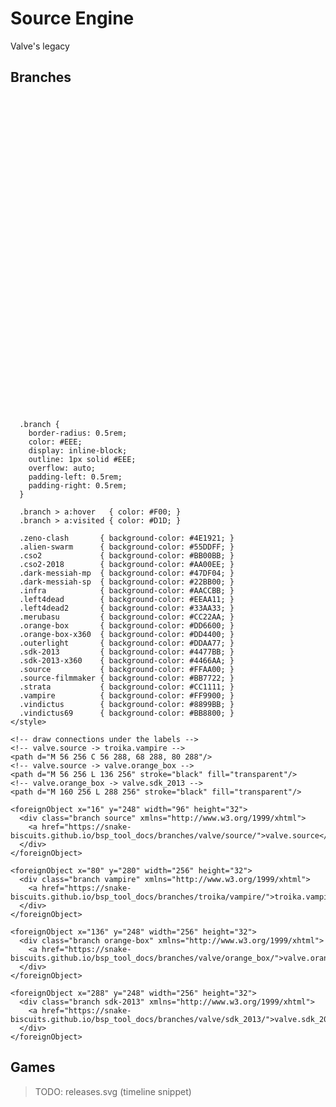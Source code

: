 # Source Engine

Valve's legacy


## Branches
<div class="svg-wrapper">
  <svg viewBox="0 0 512 512" xmlns="http://www.w3.org/2000/svg">
    <style>
      .svg-wrapper > svg > path {
        stroke-width: 5;
        stroke: #EEE;
        fill: transparent;
      }

      .branch {
        border-radius: 0.5rem;
        color: #EEE;
        display: inline-block;
        outline: 1px solid #EEE;
        overflow: auto;
        padding-left: 0.5rem;
        padding-right: 0.5rem;
      }
 
      .branch > a:hover   { color: #F00; }
      .branch > a:visited { color: #D1D; }

      .zeno-clash       { background-color: #4E1921; }
      .alien-swarm      { background-color: #55DDFF; }
      .cso2             { background-color: #BB00BB; }
      .cso2-2018        { background-color: #AA00EE; }
      .dark-messiah-mp  { background-color: #47DF04; }
      .dark-messiah-sp  { background-color: #22BB00; }
      .infra            { background-color: #AACCBB; }
      .left4dead        { background-color: #EEAA11; }
      .left4dead2       { background-color: #33AA33; }
      .merubasu         { background-color: #CC22AA; }
      .orange-box       { background-color: #DD6600; }
      .orange-box-x360  { background-color: #DD4400; }
      .outerlight       { background-color: #DDAA77; }
      .sdk-2013         { background-color: #4477BB; }
      .sdk-2013-x360    { background-color: #4466AA; }
      .source           { background-color: #FFAA00; }
      .source-filmmaker { background-color: #BB7722; }
      .strata           { background-color: #CC1111; }
      .vampire          { background-color: #FF9900; }
      .vindictus        { background-color: #8899BB; }
      .vindictus69      { background-color: #BB8800; }
    </style>
  
    <!-- draw connections under the labels -->
    <!-- valve.source -> troika.vampire -->
    <path d="M 56 256 C 56 288, 68 288, 80 288"/>
    <!-- valve.source -> valve.orange_box -->
    <path d="M 56 256 L 136 256" stroke="black" fill="transparent"/>
    <!-- valve.orange_box -> valve.sdk_2013 -->
    <path d="M 160 256 L 288 256" stroke="black" fill="transparent"/>
  
    <foreignObject x="16" y="248" width="96" height="32">
      <div class="branch source" xmlns="http://www.w3.org/1999/xhtml">
        <a href="https://snake-biscuits.github.io/bsp_tool_docs/branches/valve/source/">valve.source</a>
      </div>
    </foreignObject>
  
    <foreignObject x="80" y="280" width="256" height="32">
      <div class="branch vampire" xmlns="http://www.w3.org/1999/xhtml">
        <a href="https://snake-biscuits.github.io/bsp_tool_docs/branches/troika/vampire/">troika.vampire</a>
      </div>
    </foreignObject>
  
    <foreignObject x="136" y="248" width="256" height="32">
      <div class="branch orange-box" xmlns="http://www.w3.org/1999/xhtml">
        <a href="https://snake-biscuits.github.io/bsp_tool_docs/branches/valve/orange_box/">valve.orange_box</a>
      </div>
    </foreignObject>
  
    <foreignObject x="288" y="248" width="256" height="32">
      <div class="branch sdk-2013" xmlns="http://www.w3.org/1999/xhtml">
        <a href="https://snake-biscuits.github.io/bsp_tool_docs/branches/valve/sdk_2013/">valve.sdk_2013</a>
      </div>
    </foreignObject>
  </svg>
</div>


## Games
> TODO: releases.svg (timeline snippet)
